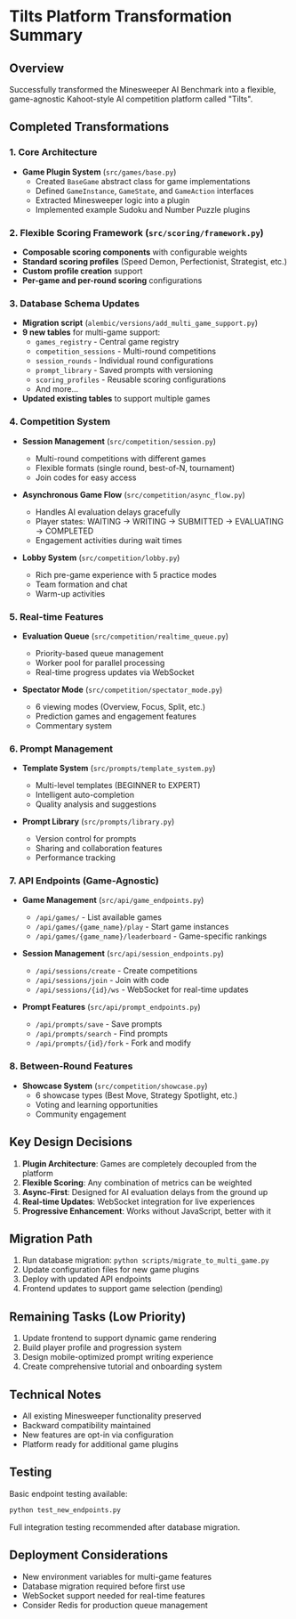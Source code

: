 # Tilts Platform Transformation Summary

## Overview
Successfully transformed the Minesweeper AI Benchmark into a flexible, game-agnostic Kahoot-style AI competition platform called "Tilts".

## Completed Transformations

### 1. Core Architecture
- **Game Plugin System** (`src/games/base.py`)
  - Created `BaseGame` abstract class for game implementations
  - Defined `GameInstance`, `GameState`, and `GameAction` interfaces
  - Extracted Minesweeper logic into a plugin
  - Implemented example Sudoku and Number Puzzle plugins

### 2. Flexible Scoring Framework (`src/scoring/framework.py`)
- **Composable scoring components** with configurable weights
- **Standard scoring profiles** (Speed Demon, Perfectionist, Strategist, etc.)
- **Custom profile creation** support
- **Per-game and per-round scoring** configurations

### 3. Database Schema Updates
- **Migration script** (`alembic/versions/add_multi_game_support.py`)
- **9 new tables** for multi-game support:
  - `games_registry` - Central game registry
  - `competition_sessions` - Multi-round competitions
  - `session_rounds` - Individual round configurations
  - `prompt_library` - Saved prompts with versioning
  - `scoring_profiles` - Reusable scoring configurations
  - And more...
- **Updated existing tables** to support multiple games

### 4. Competition System
- **Session Management** (`src/competition/session.py`)
  - Multi-round competitions with different games
  - Flexible formats (single round, best-of-N, tournament)
  - Join codes for easy access

- **Asynchronous Game Flow** (`src/competition/async_flow.py`)
  - Handles AI evaluation delays gracefully
  - Player states: WAITING → WRITING → SUBMITTED → EVALUATING → COMPLETED
  - Engagement activities during wait times

- **Lobby System** (`src/competition/lobby.py`)
  - Rich pre-game experience with 5 practice modes
  - Team formation and chat
  - Warm-up activities

### 5. Real-time Features
- **Evaluation Queue** (`src/competition/realtime_queue.py`)
  - Priority-based queue management
  - Worker pool for parallel processing
  - Real-time progress updates via WebSocket

- **Spectator Mode** (`src/competition/spectator_mode.py`)
  - 6 viewing modes (Overview, Focus, Split, etc.)
  - Prediction games and engagement features
  - Commentary system

### 6. Prompt Management
- **Template System** (`src/prompts/template_system.py`)
  - Multi-level templates (BEGINNER to EXPERT)
  - Intelligent auto-completion
  - Quality analysis and suggestions

- **Prompt Library** (`src/prompts/library.py`)
  - Version control for prompts
  - Sharing and collaboration features
  - Performance tracking

### 7. API Endpoints (Game-Agnostic)
- **Game Management** (`src/api/game_endpoints.py`)
  - `/api/games/` - List available games
  - `/api/games/{game_name}/play` - Start game instances
  - `/api/games/{game_name}/leaderboard` - Game-specific rankings

- **Session Management** (`src/api/session_endpoints.py`)
  - `/api/sessions/create` - Create competitions
  - `/api/sessions/join` - Join with code
  - `/api/sessions/{id}/ws` - WebSocket for real-time updates

- **Prompt Features** (`src/api/prompt_endpoints.py`)
  - `/api/prompts/save` - Save prompts
  - `/api/prompts/search` - Find prompts
  - `/api/prompts/{id}/fork` - Fork and modify

### 8. Between-Round Features
- **Showcase System** (`src/competition/showcase.py`)
  - 6 showcase types (Best Move, Strategy Spotlight, etc.)
  - Voting and learning opportunities
  - Community engagement

## Key Design Decisions

1. **Plugin Architecture**: Games are completely decoupled from the platform
2. **Flexible Scoring**: Any combination of metrics can be weighted
3. **Async-First**: Designed for AI evaluation delays from the ground up
4. **Real-time Updates**: WebSocket integration for live experiences
5. **Progressive Enhancement**: Works without JavaScript, better with it

## Migration Path

1. Run database migration: `python scripts/migrate_to_multi_game.py`
2. Update configuration files for new game plugins
3. Deploy with updated API endpoints
4. Frontend updates to support game selection (pending)

## Remaining Tasks (Low Priority)

1. Update frontend to support dynamic game rendering
2. Build player profile and progression system
3. Design mobile-optimized prompt writing experience
4. Create comprehensive tutorial and onboarding system

## Technical Notes

- All existing Minesweeper functionality preserved
- Backward compatibility maintained
- New features are opt-in via configuration
- Platform ready for additional game plugins

## Testing

Basic endpoint testing available:
```bash
python test_new_endpoints.py
```

Full integration testing recommended after database migration.

## Deployment Considerations

- New environment variables for multi-game features
- Database migration required before first use
- WebSocket support needed for real-time features
- Consider Redis for production queue management